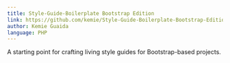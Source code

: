 ```yaml
---
title: Style-Guide-Boilerplate Bootstrap Edition
link: https://github.com/kemie/Style-Guide-Boilerplate-Bootstrap-Edition
author: Kemie Guaida
language: PHP
---
```


A starting point for crafting living style guides for Bootstrap-based projects.



